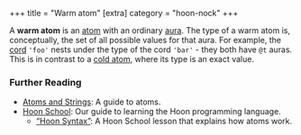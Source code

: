 +++
title = "Warm atom"
[extra]
category = "hoon-nock"
+++

A **warm atom** is an [atom](/reference/glossary/atom) with an ordinary
[aura](/reference/glossary/aura). The type of a warm atom is, conceptually, the
set of all possible values for that aura. For example, the
[cord](/reference/glossary/cord) `'foo'` nests under the type of the cord
`'bar'` - they both have `@t` auras. This is in contrast to a [cold
atom](/reference/glossary/cold-atom), where its type is an exact value.

### Further Reading

- [Atoms and Strings](/reference/hoon/rune/constants): A guide to atoms.
- [Hoon School](/guides/core/hoon-school/): Our guide to learning the Hoon
  programming language.
  - [“Hoon Syntax”](/guides/core/hoon-school/B-syntax#nouns): A Hoon School
    lesson that explains how atoms work.

